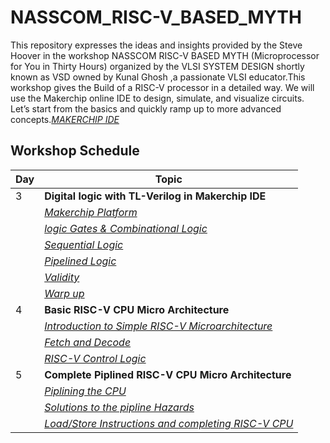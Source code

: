 # NASSCOM_RISC-V_BASED_MYTH
This repository expresses the ideas and insights provided by the Steve Hoover in the workshop NASSCOM RISC-V BASED MYTH (Microprocessor for You in Thirty Hours) organized by the VLSI SYSTEM DESIGN shortly known as VSD owned by Kunal Ghosh ,a passionate VLSI educator.This workshop gives the Build of a RISC-V processor in a detailed way.
We will use the Makerchip online IDE to design, simulate, and visualize circuits. Let’s start from the basics and quickly ramp up to more advanced concepts.[*MAKERCHIP IDE*](https://www.makerchip.com/)

## Workshop Schedule



| Day |                 Topic                   |
| --- | ---------------------------------------- |
| 3   | **Digital logic with TL-Verilog in Makerchip IDE** |  
|     | [*Makerchip Platform*]()    |
|     | [*logic Gates & Combinational Logic*]() |
|     | [*Sequential Logic*]() |
|     | [*Pipelined Logic*]() |
|     | [*Validity*]() |
|     | [*Warp up*]() |
| 4   | **Basic RISC-V CPU Micro Architecture**|
|     |[*Introduction to Simple RISC-V Microarchitecture*]()|
|     |[*Fetch and Decode*]() |
|     |[*RISC-V Control Logic*]() |
| 5   | **Complete Piplined RISC-V CPU Micro Architecture**|
|     | [*Piplining the CPU*]()|
|     | [*Solutions to the pipline Hazards*]()|
|     | [*Load/Store Instructions and completing RISC-V CPU*]()|

